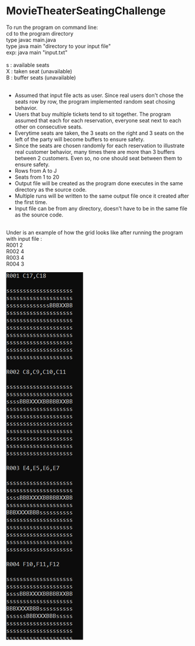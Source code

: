 # MovieTheaterSeatingChallenge

To run the program on command line:
    <br>
    cd to the program directory
   <br>
   type javac main.java
    <br>
    type java main "directory to your input file"
    <br>
    exp: java main "input.txt"
<br><br> 
s : available seats
<br>
X : taken seat (unavailable)
<br>
B : buffer seats (unavailable)
<br><br>
- Assumed that input file acts as user. Since real users don't chose the seats row by row, the program implemented random seat chosing behavior.
- Users that buy multiple tickets tend to sit together. The program assumed that each for each reservation, everyone seat next to each other on consecutive seats.
- Everytime seats are taken, the 3 seats on the right and 3 seats on the left of the party will become buffers to ensure safety.
- Since the seats are chosen randomly for each reservation to illustrate real customer behavior, many times there are more than 3 buffers between 2 customers. Even so, no one should seat between them to ensure safety.
- Rows from A to J
- Seats from 1 to 20
- Output file will be created as the program done executes in the same directory as the source code.
- Multiple runs will be written to the same output file once it created after the first time.
- Input file can be from any directory, doesn't have to be in the same file as the source code.
<br><br>

Under is an example of how the grid looks like after running the program with input file :<br>
R001 2
<br>
R002 4
<br>
R003 4
<br>
R004 3

![Demo](https://github.com/HaiTrieuNg/Turing-Machine-TM-that-simulates-DFA/blob/main/Images/Screenshot%20(604).png)
